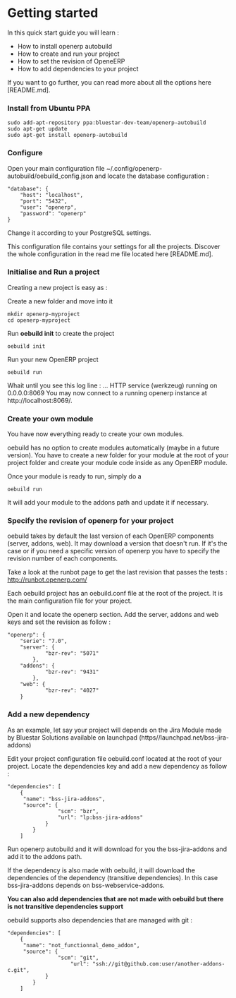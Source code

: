 # Getting started

In this quick start guide you will learn : 

- How to install openerp autobuild
- How to create and run your project
- How to set the revision of OpeneERP
- How to add dependencies to your project

If you want to go further, you can read more about all the options here [README.md].

### Install from Ubuntu PPA
	
	sudo add-apt-repository ppa:bluestar-dev-team/openerp-autobuild
	sudo apt-get update
	sudo apt-get install openerp-autobuild

### Configure

Open your main configuration file ~/.config/openerp-autobuild/oebuild_config.json and locate the database configuration :

	"database": {
        "host": "localhost",
        "port": "5432",
        "user": "openerp",
        "password": "openerp"
    }

Change it according to your PostgreSQL settings. 

This configuration file contains your settings for all the projects.
Discover the whole configuration in the read me file located here [README.md].

### Initialise and Run a project
Creating a new project is easy as :

Create a new folder and move into it

	mkdir openerp-myproject
	cd openerp-myproject

Run __oebuild init__ to create the project

	oebuild init

Run your new OpenERP project

	oebuild run

Whait until you see this log line : ... HTTP service (werkzeug) running on 0.0.0.0:8069
You may now connect to a running openerp instance at http://localhost:8069/.

### Create your own module

You have now everything ready to create your own modules.

oebuild has no option to create modules automatically (maybe in a future version).
You have to create a new folder for your module at the root of your project folder 
and create your module code inside as any OpenERP module.

Once your module is ready to run, simply do a 

	oebuild run

It will add your module to the addons path and update it if necessary.

### Specify the revision of openerp for your project

oebuild takes by default the last version of each OpenERP components (server, addons, web).
It may download a version that doesn't run. 
If it's the case or if you need a specific version of openerp you have to specify the revision number of each components.

Take a look at the runbot page to get the last revision that passes the tests : http://runbot.openerp.com/

Each oebuild project has an oebuild.conf file at the root of the project. 
It is the main configuration file for your project.

Open it and locate the openerp section. Add the server, addons and web keys and set the revision as follow :

    "openerp": {
        "serie": "7.0",
        "server": {
                "bzr-rev": "5071"
            },
        "addons": {
                "bzr-rev": "9431"
            },
        "web": {
                "bzr-rev": "4027"
        }

### Add a new dependency

As an example, let say your project will depends on the Jira Module made by Bluestar Solutions 
available on launchpad (https//launchpad.net/bss-jira-addons)

Edit your project configuration file oebuild.conf located at the root of your project. 
Locate the dependencies key and add a new dependency as follow :

	"dependencies": [
		{
		 "name": "bss-jira-addons",
		 "source": {
                 	"scm": "bzr",
	                "url": "lp:bss-jira-addons"
        	 	}
        	}
      	]

Run openerp autobuild and it will download for you the bss-jira-addons and add it to the addons path. 

If the dependency is also made with oebuild, it will download the dependencies of the dependency (transitive dependencies).
In this case bss-jira-addons depends on bss-webservice-addons.

__You can also add dependencies that are not made with oebuild but there is not transitive dependencies support__

oebuild supports also dependencies that are managed with git : 

	"dependencies": [
		{
		 "name": "not_functionnal_demo_addon",
		 "source": {
                 	"scm": "git",
                        "url": "ssh://git@github.com:user/another-addons-c.git",
        	 	}
        	}
      	]
